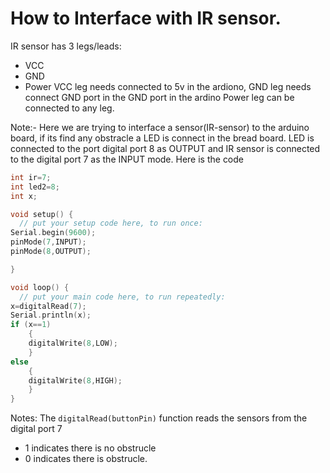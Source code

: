 # How to Interface with IR sensor.
IR sensor has 3 legs/leads:
  - VCC
  - GND
  - Power
VCC leg needs connected to 5v in the ardiono, GND leg needs connect GND port in the GND port in the ardino
Power leg can be connected to any leg.

Note:- Here we are trying to interface a sensor(IR-sensor) to the arduino board, if its find any obstracle a LED is connect in the bread board.
LED is connected to the port digital port 8 as OUTPUT and IR sensor is connected to the digital port 7 as the INPUT mode.
Here is the code

```cpp
int ir=7;
int led2=8;
int x;

void setup() {
  // put your setup code here, to run once:
Serial.begin(9600);
pinMode(7,INPUT);
pinMode(8,OUTPUT);

}

void loop() {
  // put your main code here, to run repeatedly:
x=digitalRead(7);
Serial.println(x);
if (x==1)
    {
    digitalWrite(8,LOW);
    }
else
    {
    digitalWrite(8,HIGH);
    }
}
```

Notes:
The ```digitalRead(buttonPin)``` function reads the sensors from the digital port 7
- 1 indicates there is no obstrucle 
- 0 indicates there is obstrucle.
